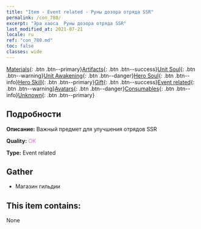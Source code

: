 ```yaml
---
title: "Item - Event related - Руны дозора отряда SSR"
permalink: /con_780/
excerpt: "Эра хаоса  Руны дозора отряда SSR"
last_modified_at: 2021-07-21
locale: ru
ref: "con_780.md"
toc: false
classes: wide
---
```

 [Materials](/ItemsRU/){: .btn .btn--primary}[Artifacts](/ItemsRU/Artifacts/){: .btn .btn--success}[Unit Soul](/ItemsRU/UnitSoul/){: .btn .btn--warning}[Unit Awakening](/ItemsRU/UnitAwakening/){: .btn .btn--danger}[Hero Soul](/ItemsRU/HeroSoul/){: .btn .btn--info}[Hero Skill](/ItemsRU/HeroSkill/){: .btn .btn--primary}[Gift](/ItemsRU/Gift/){: .btn .btn--success}[Event related](/ItemsRU/Events/){: .btn .btn--warning}[Avatars](/ItemsRU/Avatars/){: .btn .btn--danger}[Consumables](/ItemsRU/Consumables/){: .btn .btn--info}[Unknown](/ItemsRU/Unknown/){: .btn .btn--primary}

## Подробности
 **Описание:** Важный предмет для улучшения отрядов SSR

 **Quality:** <span style="color: #DA70D6">OK</span>

 **Type:** Event related

## Gather

*    Магазин гильдии 

## This item contains:

  None

